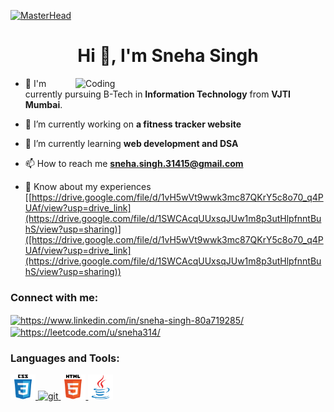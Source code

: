 [![MasterHead](https://i.pinimg.com/originals/75/87/df/7587df77ef521cf98057d0028ee983f1.gif)](https://sneha31415.io)
<h1 align="center">Hi 👋, I'm Sneha Singh</h1>
<img align="right" alt="Coding" width="400" src="https://imgs.search.brave.com/LvXdykz3anX9eLeolAPRBmcL4dvf1VA9mLQkZCv97xA/rs:fit:860:0:0/g:ce/aHR0cHM6Ly9naWZk/Yi5jb20vaW1hZ2Vz/L2hpZ2gvYW5pbWF0/ZWQtY2hvY2stY29k/aW5nLWM3OGY2ZWxq/MzJzZm9pOHEuZ2lm.gif">

- 🏫 I'm currently pursuing B-Tech in **Information Technology** from **VJTI Mumbai**. 
  
- 🔭 I’m currently working on **a fitness tracker website**

- 🌱 I’m currently learning **web development and DSA**

- 📫 How to reach me **sneha.singh.31415@gmail.com**

- 📄 Know about my experiences [[https://drive.google.com/file/d/1vH5wVt9wwk3mc87QKrY5c8o70_q4PUAf/view?usp=drive_link](https://drive.google.com/file/d/1SWCAcqUUxsqJUw1m8p3utHlpfnntBuhS/view?usp=sharing)]([https://drive.google.com/file/d/1vH5wVt9wwk3mc87QKrY5c8o70_q4PUAf/view?usp=drive_link](https://drive.google.com/file/d/1SWCAcqUUxsqJUw1m8p3utHlpfnntBuhS/view?usp=sharing))

<h3 align="left">Connect with me:</h3>
<p align="left">
<a href="https://linkedin.com/in/https://www.linkedin.com/in/sneha-singh-80a719285/" target="blank"><img align="center" src="https://raw.githubusercontent.com/rahuldkjain/github-profile-readme-generator/master/src/images/icons/Social/linked-in-alt.svg" alt="https://www.linkedin.com/in/sneha-singh-80a719285/" height="30" width="40" /></a>
<a href="https://www.leetcode.com/https://leetcode.com/u/sneha314/" target="blank"><img align="center" src="https://raw.githubusercontent.com/rahuldkjain/github-profile-readme-generator/master/src/images/icons/Social/leet-code.svg" alt="https://leetcode.com/u/sneha314/" height="30" width="40" /></a>
</p>

<h3 align="left">Languages and Tools:</h3>
<p align="left"> <a href="https://www.w3schools.com/css/" target="_blank" rel="noreferrer"> <img src="https://raw.githubusercontent.com/devicons/devicon/master/icons/css3/css3-original-wordmark.svg" alt="css3" width="40" height="40"/> </a> <a href="https://git-scm.com/" target="_blank" rel="noreferrer"> <img src="https://www.vectorlogo.zone/logos/git-scm/git-scm-icon.svg" alt="git" width="40" height="40"/> </a> <a href="https://www.w3.org/html/" target="_blank" rel="noreferrer"> <img src="https://raw.githubusercontent.com/devicons/devicon/master/icons/html5/html5-original-wordmark.svg" alt="html5" width="40" height="40"/> </a> <a href="https://www.java.com" target="_blank" rel="noreferrer"> <img src="https://raw.githubusercontent.com/devicons/devicon/master/icons/java/java-original.svg" alt="java" width="40" height="40"/> </a> </p>
